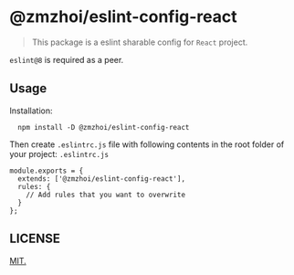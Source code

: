 # @zmzhoi/eslint-config-react
> This package is a eslint sharable config for `React` project.

`eslint@8` is required as a peer.

## Usage

Installation:

```
  npm install -D @zmzhoi/eslint-config-react
```

Then create `.eslintrc.js` file with following contents in the root folder of your project:
`.eslintrc.js`

```
module.exports = {
  extends: ['@zmzhoi/eslint-config-react'],
  rules: {
    // Add rules that you want to overwrite
  }
};
```

## LICENSE

[MIT.](LICENSE)
